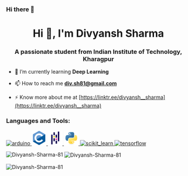 ### Hi there 👋

<!--
**lord-TACO-81/lord-TACO-81** is a ✨ _special_ ✨ repository because its `README.md` (this file) appears on your GitHub profile.

Here are some ideas to get you started:

- 🔭 I’m currently working on ...
- 🌱 I’m currently learning ...
- 👯 I’m looking to collaborate on ...
- 🤔 I’m looking for help with ...
- 💬 Ask me about ...
- 📫 How to reach me: ...
- 😄 Pronouns: ...
- ⚡ Fun fact: ...
-->
<h1 align="center">Hi 👋, I'm Divyansh Sharma</h1>
<h3 align="center">A passionate student from Indian Institute of Technology, Kharagpur</h3>

- 🌱 I’m currently learning **Deep Learning**

- 📫 How to reach me **div.sh81@gmail.com**

- ⚡ Know more about me at [https://linktr.ee/divyansh__sharma](https://linktr.ee/divyansh__sharma)


<h3 align="left">Languages and Tools:</h3>
<p align="left"> <a href="https://www.arduino.cc/" target="_blank" rel="noreferrer"> <img src="https://cdn.worldvectorlogo.com/logos/arduino-1.svg" alt="arduino" width="40" height="40"/> </a> <a href="https://www.cprogramming.com/" target="_blank" rel="noreferrer"> <img src="https://raw.githubusercontent.com/devicons/devicon/master/icons/c/c-original.svg" alt="c" width="40" height="40"/> </a> <a href="https://pandas.pydata.org/" target="_blank" rel="noreferrer"> <img src="https://raw.githubusercontent.com/devicons/devicon/2ae2a900d2f041da66e950e4d48052658d850630/icons/pandas/pandas-original.svg" alt="pandas" width="40" height="40"/> </a> <a href="https://www.python.org" target="_blank" rel="noreferrer"> <img src="https://raw.githubusercontent.com/devicons/devicon/master/icons/python/python-original.svg" alt="python" width="40" height="40"/> </a> <a href="https://scikit-learn.org/" target="_blank" rel="noreferrer"> <img src="https://upload.wikimedia.org/wikipedia/commons/0/05/Scikit_learn_logo_small.svg" alt="scikit_learn" width="40" height="40"/> </a> <a href="https://www.tensorflow.org" target="_blank" rel="noreferrer"> <img src="https://www.vectorlogo.zone/logos/tensorflow/tensorflow-icon.svg" alt="tensorflow" width="40" height="40"/> </a> </p>

<p><img align="left" src="https://github-readme-stats.vercel.app/api/top-langs?username=Divyansh-Sharma-81&show_icons=true&locale=en&layout=compact" alt="Divyansh-Sharma-81" /></p>

<p>&nbsp;<img align="center" src="https://github-readme-stats.vercel.app/api?username=Divyansh-Sharma-81&show_icons=true&locale=en" alt="Divyansh-Sharma-81" /></p>

<p><img align="center" src="https://github-readme-streak-stats.herokuapp.com/?user=Divyansh-Sharma-81&" alt="Divyansh-Sharma-81" /></p>

